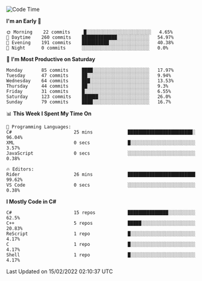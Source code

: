 <!--START_SECTION:waka-->
![Code Time](http://img.shields.io/badge/Code%20Time-756%20hrs%2038%20mins-blue)

**I'm an Early 🐤** 

```text
🌞 Morning    22 commits     █░░░░░░░░░░░░░░░░░░░░░░░░   4.65% 
🌆 Daytime    260 commits    █████████████░░░░░░░░░░░░   54.97% 
🌃 Evening    191 commits    ██████████░░░░░░░░░░░░░░░   40.38% 
🌙 Night      0 commits      ░░░░░░░░░░░░░░░░░░░░░░░░░   0.0%

```
📅 **I'm Most Productive on Saturday** 

```text
Monday       85 commits     ████░░░░░░░░░░░░░░░░░░░░░   17.97% 
Tuesday      47 commits     ██░░░░░░░░░░░░░░░░░░░░░░░   9.94% 
Wednesday    64 commits     ███░░░░░░░░░░░░░░░░░░░░░░   13.53% 
Thursday     44 commits     ██░░░░░░░░░░░░░░░░░░░░░░░   9.3% 
Friday       31 commits     █░░░░░░░░░░░░░░░░░░░░░░░░   6.55% 
Saturday     123 commits    ██████░░░░░░░░░░░░░░░░░░░   26.0% 
Sunday       79 commits     ████░░░░░░░░░░░░░░░░░░░░░   16.7%

```


📊 **This Week I Spent My Time On** 

```text
💬 Programming Languages: 
C#                       25 mins             ████████████████████████░   96.04% 
XML                      0 secs              █░░░░░░░░░░░░░░░░░░░░░░░░   3.57% 
JavaScript               0 secs              ░░░░░░░░░░░░░░░░░░░░░░░░░   0.38%

🔥 Editors: 
Rider                    26 mins             █████████████████████████   99.62% 
VS Code                  0 secs              ░░░░░░░░░░░░░░░░░░░░░░░░░   0.38%

```

**I Mostly Code in C#** 

```text
C#                       15 repos            ███████████████░░░░░░░░░░   62.5% 
C++                      5 repos             █████░░░░░░░░░░░░░░░░░░░░   20.83% 
ReScript                 1 repo              █░░░░░░░░░░░░░░░░░░░░░░░░   4.17% 
C                        1 repo              █░░░░░░░░░░░░░░░░░░░░░░░░   4.17% 
Shell                    1 repo              █░░░░░░░░░░░░░░░░░░░░░░░░   4.17%

```



 Last Updated on 15/02/2022 02:10:37 UTC
<!--END_SECTION:waka-->
